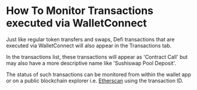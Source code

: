 # How To Monitor Transactions executed via WalletConnect

Just like regular token transfers and swaps, Defi transactions that are executed via WalletConnect will also appear in the Transactions tab.

In the transactions list, these transactions will appear as 'Contract Call' but may also have a more descriptive name like 'Sushiswap Pool Deposit'.

The status of such transactions can be monitored from within the wallet app or on a public blockchain explorer i.e. [Etherscan](https://etherscan.io) using the transaction ID.
